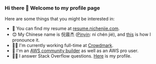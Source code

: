 ### Hi there 👋 Welcome to my profile page

Here are some things that you might be interested in:

- 📄 You can find my resume at [resume.nichenjie.com](https://resume.nichenjie.com).
- 😊 My Chinese name is 倪晨杰 ([Pinyin](https://en.wikipedia.org/wiki/Pinyin): ní chén jié), and [this](https://nichenjie.s3.amazonaws.com/nichenjie.m4a) is how I pronounce it.
- 👨‍💻 I'm currently working full-time at [Crowdmark](https://crowdmark.com/).
- 👷 I'm an [AWS community builder](https://aws.amazon.com/developer/community/community-builders/) as well as an AWS pro user.
- 🙋‍♂️ I answer Stack Overflow questions. [Here](https://stackoverflow.com/users/10692493/jellycsc) is my profile.

